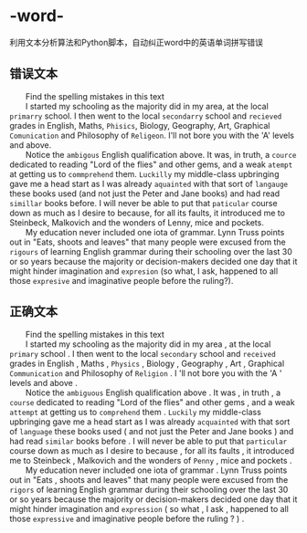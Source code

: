 # -word-
利用文本分析算法和Python脚本，自动纠正word中的英语单词拼写错误


## 错误文本

  
&emsp;&emsp;Find the spelling mistakes in this text<br>
&emsp;&emsp;I started my schooling as the majority did in my area, at the local `primarry` school. I then went to the local `secondarry` school and `recieved` grades in English, Maths, `Phisics`, Biology, Geography, Art, Graphical `Comunication` and Philosophy of `Religeon`. I'll not bore you with the 'A' levels and above.<br>
&emsp;&emsp;Notice the `ambigous` English qualification above. It was, in truth, a `cource` dedicated to reading "Lord of the flies" and other gems, and a weak `atempt` at getting us to `commprehend` them. `Luckilly` my middle-class upbringing gave me a head start as I was already `aquainted` with that sort of `langauge` these books used (and not just the Peter and Jane books) and had read `simillar` books before. I will never be able to put that `paticular` course down as much as I desire to because, for all its faults, it introduced me to Steinbeck, Malkovich and the wonders of Lenny, mice and pockets.<br>
&emsp;&emsp;My education never included one iota of grammar. Lynn Truss points out in "Eats, shoots and leaves" that many people were excused from the `rigours` of learning English grammar during their schooling over the last 30 or so years because the majority or decision-makers decided one day that it might hinder imagination and `expresion` (so what, I ask, happened to all those `expresive` and imaginative people before the ruling?).<br>

## 正确文本

&emsp;&emsp;Find the spelling mistakes in this text<br>
&emsp;&emsp;I started my schooling as the majority did in my area , at the local `primary` school . I then went to the local `secondary` school and `received` grades in English , Maths , `Physics` , Biology , Geography , Art , Graphical `Communication` and Philosophy of `Religion` . I 'll not bore you with the 'A ' levels and above .<br>
&emsp;&emsp;Notice the `ambiguous` English qualification above . It was , in truth , a `course` dedicated to reading "Lord of the flies" and other gems , and a weak `attempt` at getting us to `comprehend` them . `Luckily` my middle-class upbringing gave me a head start as I was already `acquainted` with that sort of `language` these books used ( and not just the Peter and Jane books ) and had read `similar` books before . I will never be able to put that `particular` course down as much as I desire to because , for all its faults , it introduced me to Steinbeck , Malkovich and the wonders of `Penny` , mice and pockets .<br>
&emsp;&emsp;My education never included one iota of grammar . Lynn Truss points out in "Eats , shoots and leaves" that many people were excused from the `rigors` of learning English grammar during their schooling over the last 30 or so years because the majority or decision-makers decided one day that it might hinder imagination and `expression` ( so what , I ask , happened to all those `expressive` and imaginative people before the ruling ? ) .<br>
  
